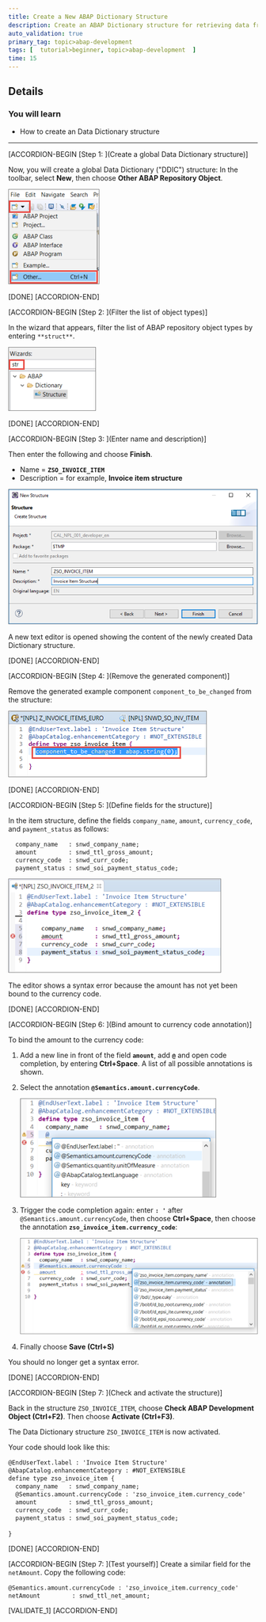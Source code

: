 ```yaml
---
title: Create a New ABAP Dictionary Structure
description: Create an ABAP Dictionary structure for retrieving data from a database
auto_validation: true
primary_tag: topic>abap-development
tags: [  tutorial>beginner, topic>abap-development  ]
time: 15
---
```


## Details
### You will learn  
- How to create an Data Dictionary structure

---

[ACCORDION-BEGIN [Step 1: ](Create a global Data Dictionary structure)]

Now, you will create a global Data Dictionary ("DDIC") structure: In the toolbar, select **New**, then choose **Other ABAP Repository Object**.

![Image depicting step1a-create-new](step1a-create-new.png)

[DONE]
[ACCORDION-END]

[ACCORDION-BEGIN [Step 2: ](Filter the list of object types)]

In the wizard that appears, filter the list of ABAP repository object types by entering `**struct**`.

![Image depicting step2-filter-type](step2-filter-type.png)

[DONE]
[ACCORDION-END]

[ACCORDION-BEGIN [Step 3: ](Enter name and description)]

Then enter the following and choose **Finish**.
- Name = **`ZSO_INVOICE_ITEM`**
- Description = for example, **Invoice item structure**

![Image depicting step10c-define-ddic-structure-finish](step10c-define-ddic-structure-finish.png)

A new text editor is opened showing the content of the newly created Data Dictionary structure.

[DONE]
[ACCORDION-END]

[ACCORDION-BEGIN [Step 4: ](Remove the generated component)]

Remove the generated example component `component_to_be_changed` from the structure:

![Image depicting step12-remove-component](step12-remove-component.png)

[DONE]
[ACCORDION-END]

[ACCORDION-BEGIN [Step 5: ](Define fields for the structure)]

In the item structure, define the fields `company_name`, `amount`, `currency_code`, and `payment_status` as follows:
```ABAP
  company_name   : snwd_company_name;
  amount         : snwd_ttl_gross_amount;
  currency_code  : snwd_curr_code;
  payment_status : snwd_soi_payment_status_code;
```

![Image depicting step5-define-fields](step5-define-fields.png)

The editor shows a syntax error because the amount has not yet been bound to the currency code.

[DONE]
[ACCORDION-END]

[ACCORDION-BEGIN [Step 6: ](Bind amount to currency code annotation)]

To bind the amount to the currency code:

1. Add a new line in front of the field **`amount`**, add **`@`** and open code completion, by entering  **Ctrl+Space**. A list of all possible annotations is shown.

2. Select the annotation **`@Semantics.amount.currencyCode`**.

    ![Image depicting step12a-select-annotation](step12a-select-annotation.png)

3. Trigger the code completion again: enter **`: '`** after `@Semantics.amount.currencyCode`, then choose **Ctrl+Space**, then choose the annotation **`zso_invoice_item.currency_code`**:

    ![Image depicting step12b-choose-annotation-currency-code](step12b-choose-annotation-currency-code.png)

4. Finally choose **Save (Ctrl+S)**

You should no longer get a syntax error.

[DONE]
[ACCORDION-END]

[ACCORDION-BEGIN [Step 7: ](Check and activate the structure)]

Back in the structure `ZSO_INVOICE_ITEM`, choose **Check ABAP Development Object (Ctrl+F2)**. Then choose **Activate (Ctrl+F3)**.

The Data Dictionary structure `ZSO_INVOICE_ITEM` is now activated.

Your code should look like this:

```ABAP
@EndUserText.label : 'Invoice Item Structure'
@AbapCatalog.enhancementCategory : #NOT_EXTENSIBLE
define type zso_invoice_item {
  company_name   : snwd_company_name;
  @Semantics.amount.currencyCode : 'zso_invoice_item.currency_code'
  amount         : snwd_ttl_gross_amount;
  currency_code  : snwd_curr_code;
  payment_status : snwd_soi_payment_status_code;

}

```

[DONE]
[ACCORDION-END]

[ACCORDION-BEGIN [Step 7: ](Test yourself)]
Create a similar field for the `netAmount`. Copy the following code:

```ABAP
@Semantics.amount.currencyCode : 'zso_invoice_item.currency_code'
netAmount         : snwd_ttl_net_amount;
```

[VALIDATE_1]
[ACCORDION-END]
